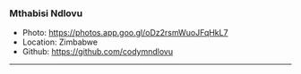### Mthabisi Ndlovu

- Photo: https://photos.app.goo.gl/oDz2rsmWuoJFqHkL7
- Location: Zimbabwe
- Github: https://github.com/codymndlovu

***
